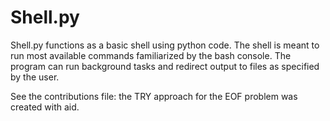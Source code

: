 # Shell.py
Shell.py functions as a basic shell using python code.
The shell is meant to run most available commands familiarized by the bash console.
The program can run background tasks and redirect output to files as specified by the user.

See the contributions file: the TRY approach for the EOF problem was created with aid.
